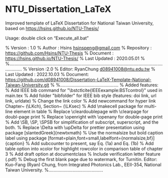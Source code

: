 # NTU_Dissertation_LaTeX
Improved template of LaTeX Dissertation for National Taiwan University, based on https://hsins.github.io/NTU-Thesis/

Usage: double click on “Execute_all.bat”

% Version       : 1.0
% Author        : Hsins <hsinspeng@gmail.com>
% Repository    : https://github.com/Hsins/NTU-Thesis
% Document      : https://hsins.github.io/NTU-Thesis/
% Last Updated  : 2020.05.01
%
%......................................................................................................................................
% Version   :2.0
% Editor:   RyanChung <d08941008@ntu.edu.tw>
% Last Updated : 2022.10.03
% Document: https://github.com/d08941008/Dissertation-LaTeX-Template-National-Taiwan-University.git
%
%..............................................
% Added features:
% Add IEEE bib command for "\bstctlcite{IEEEexample:BSTcontrol}" used in main.tex
% Add folder "bibfolder" for IEEE bib style (features: doi link, url link, urldate)
% Change the link color
% Add newcommand for hyper link Chapter~ (\LKch), Section~ (\LKsec)
% Add \makecell package for multi-line element in table
% Replace \cleardoublepage with \clearpage for doubl-page print
% Replace \openright with \openany for double-page print
% Add \SB, \SP, \SPSB for simplification of subscript, superscript, and the both.
% Replace \Delta with \upDelta for prettier presentation using package [slantedGreek]{newtxmath}
% Use the normalsize but bold caption label using package [format=plain,font=small,labelfont={normalsize,bf}]{caption}
% Add subcounter to present, say Eq. (1a) and Eq. (1b)
% Add table option into xcolor for highlight rowcolor in comparison table of chapter 3
% Add draft option at documentclass
% Include verification letter feature (.pdf)
% Debug the first blank page due to watermark, for Turnitin.
Editor: Kuo-Fang (Ryan) Chung, from Integrated Photonics Lab., EEII-354, National Taiwan University.
%...........................................